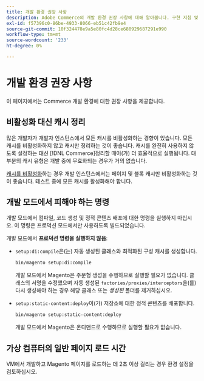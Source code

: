 ```yaml
---
title: 개발 환경 권장 사항
description: Adobe Commerce의 개발 환경 권장 사항에 대해 알아봅니다. 구현 지침 및 최적화 전략을 살펴보십시오.
exl-id: f57396c0-86be-4933-8066-eb51c42fb9e4
source-git-commit: 10f324478e9a5e80fc4d28ce680929687291e990
workflow-type: tm+mt
source-wordcount: '233'
ht-degree: 0%

---
```


# 개발 환경 권장 사항

이 페이지에서는 Commerce 개발 환경에 대한 권장 사항을 제공합니다.

## 비활성화 대신 캐시 정리

많은 개발자가 개발자 인스턴스에서 모든 캐시를 비활성화하는 경향이 있습니다. 모든 캐시를 비활성화하지 않고 캐시만 정리하는 것이 좋습니다. 캐시를 완전히 사용하지 않도록 설정하는 대신 [!DNL Commerce]정리할 때[&#x200B; &#x200B;](../configuration/cli/manage-cache.md#clean-and-flush-cache-types)이(가) 더 효율적으로 실행됩니다. 대부분의 캐시 유형은 개발 중에 무효화되는 경우가 거의 없습니다.

[캐시를 비활성화](../configuration/cli/manage-cache.md#enable-or-disable-cache-types)하는 경우 개발 인스턴스에서는 페이지 및 블록 캐시만 비활성화하는 것이 좋습니다. 테스트 중에 모든 캐시를 활성화해야 합니다.

## 개발 모드에서 피해야 하는 명령

개발 모드에서 컴파일, 코드 생성 및 정적 콘텐츠 배포에 대한 명령을 실행하지 마십시오. 이 명령은 프로덕션 모드에서만 사용하도록 빌드되었습니다.

개발 모드에서 **프로덕션 명령을 실행하지 않음**:

* `setup:di:compile`은(는) 자동 생성된 클래스와 최적화된 구성 캐시를 생성합니다.

  ```bash
  bin/magento setup:di:compile
  ```

  개발 모드에서 Magento은 주문형 생성을 수행하므로 실행할 필요가 없습니다. 클래스의 서명을 수정했으며 자동 생성된 `factories/proxies/interceptors`을(를) 다시 생성해야 하는 경우 해당 클래스 또는 _생성된_ 폴더를 제거하십시오.

* `setup:static-content:deploy`이(가) 저장소에 대한 정적 콘텐츠를 배포합니다.

  ```bash
  bin/magento setup:static-content:deploy
  ```

  개발 모드에서 Magento은 온디맨드로 수행하므로 실행할 필요가 없습니다.

## 가상 컴퓨터의 일반 페이지 로드 시간

VM에서 개발하고 Magento 페이지를 로드하는 데 2초 이상 걸리는 경우 환경 설정을 검토하십시오.
